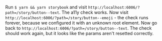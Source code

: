 Run `$ yarn && yarn storybook` and visit `http://localhost:6006/?path=/story/button--text`. The a11y check works. Now visit `http://localhost:6006/?path=/story/button--emoji` - the check runs forever, because we configured it with an unknown root element. Now go back to `http://localhost:6006/?path=/story/button--text`. The check should work again, but it looks like the params aren't resetted correctly.
